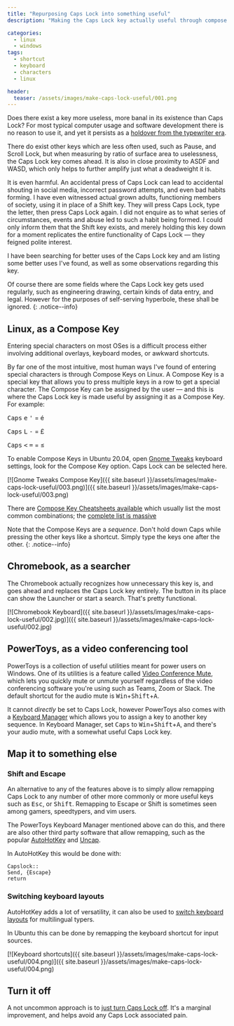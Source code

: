 ```yaml
---
title: "Repurposing Caps Lock into something useful"
description: "Making the Caps Lock key actually useful through compose keys or video conference mute"

categories: 
  - linux
  - windows
tags: 
  - shortcut
  - keyboard
  - characters
  - linux

header: 
  teaser: /assets/images/make-caps-lock-useful/001.png
---
```



Does there exist a key more useless, more banal in its existence than Caps Lock?  For most typical computer usage and software development there is no reason to use it, and yet it persists as a [holdover from the typewriter era](https://www.howtogeek.com/683823/why-does-the-caps-lock-key-exist-and-why-was-it-created/).   

There do exist other keys which are less often used, such as Pause, and Scroll Lock, but when measuring by ratio of surface area to uselessness, the Caps Lock key comes ahead.  It is also in close proximity to ASDF and WASD, which only helps to further amplify just what a deadweight it is.  

It is even harmful.  An accidental press of Caps Lock can lead to accidental shouting in social media, incorrect password attempts, and even bad habits forming.  I have even witnessed actual grown adults, functioning members of society, using it in place of a Shift key.  They will press Caps Lock, type the letter, then press Caps Lock again.  I did not enquire as to what series of circumstances, events and abuse led to such a habit being formed.  I could only inform them that the Shift key exists, and merely holding this key down for a moment replicates the entire functionality of Caps Lock — they feigned polite interest.  

I have been searching for better uses of the Caps Lock key and am listing some better uses I've found, as well as some observations regarding this key.   

Of course there are some fields where the Caps Lock key gets used regularly, such as engineering drawing, certain kinds of data entry, and legal.  However for the purposes of self-serving hyperbole, these shall be ignored. 
{: .notice--info}

## Linux, as a Compose Key

Entering special characters on most OSes is a difficult process either involving additional overlays, keyboard modes, or awkward shortcuts.  

By far one of the most intuitive, most human ways I've found of entering special characters is through Compose Keys on Linux.  A Compose Key is a special key that allows you to press multiple keys in a row to get a special character.  The Compose Key can be assigned by the user — and this is where the Caps Lock key is made useful by assigning it as a Compose Key. For example: 

<kbd>Caps</kbd> <kbd>e</kbd> <kbd>'</kbd> = é

<kbd>Caps</kbd> <kbd>L</kbd> <kbd>-</kbd> = £

<kbd>Caps</kbd> <kbd><</kbd> <kbd>=</kbd> = ≤


To enable Compose Keys in Ubuntu 20.04, open [Gnome Tweaks](https://linuxhint.com/gnome_tweak_installation_ubuntu/) keyboard settings, look for the Compose Key option. Caps Lock can be selected here.  

[![Gnome Tweaks Compose Key]({{ site.baseurl }}/assets/images/make-caps-lock-useful/003.png)]({{ site.baseurl }}/assets/images/make-caps-lock-useful/003.png)

There are [Compose Key Cheatsheets available](https://cheatography.com/davechild/cheat-sheets/ubuntu-compose-key-combinations/) which usually list the most common combinations; the [complete list is massive](https://cgit.freedesktop.org/xorg/lib/libX11/plain/nls/en_US.UTF-8/Compose.pre)

Note that the Compose Keys are a _sequence_.  Don't hold down Caps while pressing the other keys like a shortcut.  Simply type the keys one after the other. 
{: .notice--info}

## Chromebook, as a searcher

The Chromebook actually recognizes how unnecessary this key is, and goes ahead and replaces the Caps Lock key entirely.  The button in its place can show the Launcher or start a search.  That's pretty functional. 

[![Chromebook Keyboard]({{ site.baseurl }}/assets/images/make-caps-lock-useful/002.jpg)]({{ site.baseurl }}/assets/images/make-caps-lock-useful/002.jpg)


## PowerToys, as a video conferencing tool

PowerToys is a collection of useful utilities meant for power users on Windows.  One of its utilities is a feature called [Video Conference Mute](https://docs.microsoft.com/en-us/windows/powertoys/video-conference-mute), which lets you quickly mute or unmute yourself regardless of the video conferencing software you're using such as Teams, Zoom or Slack.  The default shortcut for the audio mute is <kbd>Win</kbd>+<kbd>Shift</kbd>+<kbd>A</kbd>.  


It  cannot _directly_ be set to Caps Lock, however PowerToys also comes with a [Keyboard Manager](https://docs.microsoft.com/en-us/windows/powertoys/keyboard-manager) which allows you to assign a key to another key sequence. In Keyboard Manager, set <kbd>Caps</kbd> to <kbd>Win</kbd>+<kbd>Shift</kbd>+<kbd>A</kbd>, and there's your audio mute, with a somewhat useful Caps Lock key. 

## Map it to something else

### Shift and Escape 

An alternative to any of the features above is to simply allow remapping Caps Lock to any number of other more commonly or more useful keys such as <kbd>Esc</kbd>, or <kbd>Shift</kbd>.  Remapping to Escape or Shift is sometimes seen among gamers, speedtypers, and vim users.  

The PowerToys Keyboard Manager mentioned above can do this, and there are also other third party software that allow remapping, such as the popular [AutoHotKey](https://www.autohotkey.com/) and [Uncap](https://github.com/susam/uncap).  

In AutoHotKey this would be done with: 

```
Capslock::
Send, {Escape}
return
```

### Switching keyboard layouts

AutoHotKey adds a lot of versatility, it can also be used to [switch keyboard layouts](https://superuser.com/questions/429930/using-capslock-to-switch-the-keyboard-language-layout-on-windows-7) for multilingual typers.  

In Ubuntu this can be done by remapping the keyboard shortcut for input sources. 

[![Keyboard shortcuts]({{ site.baseurl }}/assets/images/make-caps-lock-useful/004.png)]({{ site.baseurl }}/assets/images/make-caps-lock-useful/004.png)


## Turn it off

A not uncommon approach is to [just turn Caps Lock off](https://www.wikihow.com/Turn-Off-Caps-Lock).  It's a marginal improvement, and helps avoid any Caps Lock associated pain. 

